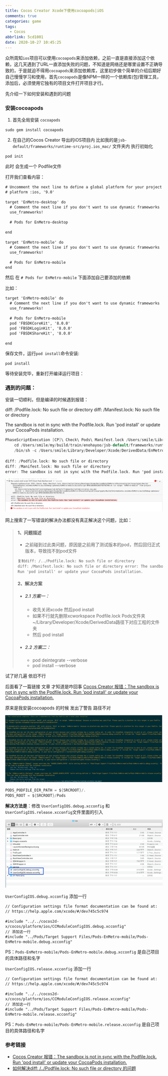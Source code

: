```yaml
---
title: Cocos Creator Xcode下使用cocoapods|iOS
comments: true
categories: game
tags:
  - Cocos
abbrlink: 5cd1001
date: 2020-10-27 10:45:25
---
```


众所周知`ios`项目可以使用`cocoapods`来添加依赖，之前一直是直接添加这个依赖，这几天遇到了URL一直添加失败的问题，不知道是网络还是哪里设置不正确导致的，于是就迫不得用`cocoapods`来添加依赖库，这里初步做个简单的介绍后期好自己慢慢学习和使用，首先`cocoapods`是像NPM一样的一个依赖库(包)管理工具，添加后，必须使用它独有的项目文件打开项目才行。
<!--more-->
先介绍一下如何安装和遇到的问题

### 安装cocoapods

1. 首先全局安装 `cocoapods`

```shell
sudo gem install cocoapods
```

2. 在自己的Cocos Creator 导出的iOS项目内 比如我的是`jsb-default/frameworks/runtime-src/proj.ios_mac/` 文件夹内 执行初始化

```shell
pod init
```

此时 会生成一个 Podfile文件

打开我们查看内容：

```shell
# Uncomment the next line to define a global platform for your project
# platform :ios, '9.0'

target 'EnMetro-desktop' do
  # Comment the next line if you don't want to use dynamic frameworks
  use_frameworks!

  # Pods for EnMetro-desktop

end

target 'EnMetro-mobile' do
  # Comment the next line if you don't want to use dynamic frameworks
  use_frameworks!

  # Pods for EnMetro-mobile
end
```

然后 在 `# Pods for EnMetro-mobile` 下面添加自己要添加的依赖

比如：

```shell
target 'EnMetro-mobile' do
  # Comment the next line if you don't want to use dynamic frameworks
  use_frameworks!

  # Pods for EnMetro-mobile
  pod 'FBSDKCoreKit', '8.0.0'
  pod 'FBSDKLoginKit', '8.0.0'
  pod 'FBSDKShareKit', '8.0.0'

end
```

保存文件，运行`pod install`命令安装:

```shell
pod install
```

等待安装完毕，重新打开编译运行项目：

### 遇到的问题：

安装一切顺利，但是编译的时候遇到报错：

diff: /Podfile.lock: No such file or directory
diff: /Manifest.lock: No such file or directory

The sandbox is not in sync with the Podfile.lock. Run 'pod install' or update your CocoaPods installation.

```Objective-C
PhaseScriptExecution [CP]\ Check\ Pods\ Manifest.lock /Users/smile/Library/Developer/Xcode/DerivedData/EnMetro-dfhuietnxklqjidrjtacqvlqjphj/Build/Intermediates.noindex/EnMetro.build/Debug-iphoneos/EnMetro-mobile.build/Script-0FDC1DA3E81283C765782768.sh (in target 'EnMetro-mobile' from project 'EnMetro')
    cd /Users/smile/my/build/train/enohayoo/jsb-default/frameworks/runtime-src/proj.ios_mac
    /bin/sh -c /Users/smile/Library/Developer/Xcode/DerivedData/EnMetro-dfhuietnxklqjidrjtacqvlqjphj/Build/Intermediates.noindex/EnMetro.build/Debug-iphoneos/EnMetro-mobile.build/Script-0FDC1DA3E81283C765782768.sh

diff: /Podfile.lock: No such file or directory
diff: /Manifest.lock: No such file or directory
error: The sandbox is not in sync with the Podfile.lock. Run 'pod install' or update your CocoaPods installation.
```

![image-20201026200205054](Cocos-Creator-Xcode下使用cocoapods-iOS/image-20201026200205054.png)

网上搜索了一写错误的解决办法都没有真正解决这个问题，比如：

> #### 1、问题描述
>
> - 之前碰到过此类问题，原因是之前用了测试版本的pod，然后回归正式版本，导致找不到pod文件
>
> ```Objective-C
> 复制diff: /../Podfile.lock: No such file or directory
> diff: /Manifest.lock: No such file or directory error: The sandbox is not in sync with the Podfile.lock.
> Run 'pod install' or update your CocoaPods installation.
> ```
>
> #### 2、解决方案
>
> - ##### 2.1 方案一：
>
>   - 收先关闭xcode 然后pod install
>   - 如果不行就先删除xcworkspace Podfile.lock Pods文件夹 ~/Library/Developer/Xcode/DerivedData路径下对应工程的文件夹
>   - 然后 pod install
>
> - ##### 2.2 方案二：
>
>   - pod deintegrate --verbose
>   - pod install --verbose

试了好几遍 依旧不行

后面看了一篇链接 文章 才知道是咋回事  [Cocos Creator 报错：The sandbox is not in sync with the Podfile.lock. Run 'pod install' or update your CocoaPods installation.](https://xmanyou.com/the-sandbox-is-not-in-sync-with-the-podfile-lock-run-pod-install-or-update-your-cocoapods-installation/)

原来是我安装cocoapods 的时候 发出了警告  路径不对

![image-20201027103945783](Cocos-Creator-Xcode下使用cocoapods-iOS/image-20201027103945783.png)

```objective-c
PODS_PODFILE_DIR_PATH = ${SRCROOT}/.
PODS_ROOT = ${SRCROOT}/Pods
```



**解决方法是**：修改 `UserConfigIOS.debug.xcconfig` 和 `UserConfigIOS.release.xcconfig`文件里面的引入 

![image-20201027103015441](Cocos-Creator-Xcode下使用cocoapods-iOS/image-20201027103015441.png)

`UserConfigIOS.debug.xcconfig` 添加一行  

```shell
// Configuration settings file format documentation can be found at:
// https://help.apple.com/xcode/#/dev745c5c974

#include "../../cocos2d-x/cocos/platform/ios/CCModuleConfigIOS.debug.xcconfig"
// 添加这一行
#include "../Pods/Target Support Files/Pods-EnMetro-mobile/Pods-EnMetro-mobile.debug.xcconfig"
```

PS：`Pods-EnMetro-mobile/Pods-EnMetro-mobile.debug.xcconfig` 是自己项目的具体路径和名字

`UserConfigIOS.release.xcconfig` 添加一行 

```shell
// Configuration settings file format documentation can be found at:
// https://help.apple.com/xcode/#/dev745c5c974

#include "../../cocos2d-x/cocos/platform/ios/CCModuleConfigIOS.release.xcconfig"
// 添加这一行
#include "../Pods/Target Support Files/Pods-EnMetro-mobile/Pods-EnMetro-mobile.release.xcconfig"

```

PS：`Pods-EnMetro-mobile/Pods-EnMetro-mobile.release.xcconfig` 是自己项目的具体路径和名字

### 参考链接

- [Cocos Creator 报错：The sandbox is not in sync with the Podfile.lock. Run 'pod install' or update your CocoaPods installation.](https://xmanyou.com/the-sandbox-is-not-in-sync-with-the-podfile-lock-run-pod-install-or-update-your-cocoapods-installation/)
- [如何解决diff: /../Podfile.lock: No such file or directory 的问题](https://www.cnblogs.com/CH520/p/9720916.html)

